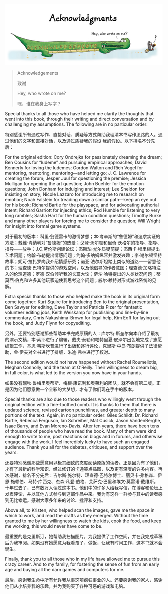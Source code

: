 <p align="center">
  <img src="images/acknowledgments.png"/>
</p>

> Acknowledgements
> 
> 致谢
> 
> Hey, who wrote on me? 
> 
> 嘿，谁在我身上写字？

Special thanks to all those who have helped me clarify the thoughts that went into this book, through their writing and direct conversation and by challenging my assumptions. The following are in no particular order:

特别感谢所有通过写作、直接对话、质疑等方式帮助我理清本书写作思路的人。通过他们的文字和直接对话，以及通过质疑我的假设
我的假设。以下排名不分先后：

For the original edition: Cory Ondrejka for passionately dreaming the dream; Ben Cousins for “ludeme” and pursuing empirical approaches; David Kennerly for loving the ludemes; Gordon Walton and Rich Vogel for mentoring, mentoring, mentoring—and letting go; J. C. Lawrence for creating the forum; Jesper Juul for questioning the premise; Jessica Mulligan for opening the art question; John Buehler for the emotion questions; John Donham for indulging and interest; Lee Sheldon for insisting on story; Nicole Lazzaro for introducing me to research on emotion; Noah Falstein for treading down a similar path—keep an eye out for his book; Richard Bartle for the playspace, and for advocating authorial intent; Richard Garriott for injecting ethics; Rod Humble for listening to very long rambles; Sasha Hart for the human condition questions; Timothy Burke and many other players for forcing me to consider the question; Will Wright for insight into formal game systems.

对于最初的版本：科里·翁德雷卡的激情梦想；本·考辛斯的“鲁德姆”和追求实证的方法；戴维·肯纳利对“鲁德姆”的热爱；戈登·沃尔顿和里奇·沃格尔的指导、指导、指导——放手；J.C.劳伦斯创建论坛；杰斯珀·尤尔质疑前提；杰西卡·穆里根提出艺术问题；约翰·布勒提出情感问题；约翰·多纳姆纵容并激发兴趣；李·谢尔顿坚持故事；妮可·拉扎罗向我介绍情感研究；诺亚·法尔斯坦踏上类似的道路——留意他的书；理查德·巴特尔提供的游戏空间，以及他倡导的作者意图；理查德·加略特注入的伦理道德；罗德·汉伯倾听我的长篇大论；萨沙·哈特提出的人类状况问题；蒂莫西·伯克和许多其他玩家迫使我思考这个问题；威尔·赖特对形式游戏系统的见解。

Extra special thanks to those who helped make the book in its original form come together: Kurt Squire for introducing Ben to the original presentation, Ben Sawyer for editing, Dave Taylor and Patricia Pizer for fantastic volunteer editing jobs, Keith Weiskamp for publishing and line-by-line commentary, Chris Nakashima-Brown for legal help, Kim Eoff for laying out the book, and Judy Flynn for copyediting.

另外，还要特别感谢那些帮助本书完成原稿的人：库尔特·斯奎尔向本介绍了最初的演示文稿，本·索耶进行了编辑，戴夫·泰勒和帕特里夏·皮泽尔出色地完成了志愿编辑工作，基思·韦斯坎普进行了出版和逐行评论，克里斯·中岛·布朗提供了法律帮助，金·伊夫对全书进行了排版，朱迪·弗林进行了校对。

The second edition would not have happened without Rachel Roumeliotis, Meghan Connolly, and the team at O’Reilly. Their willingness to dream big, in full color, is what led to the version you now have in your hands.

如果没有瑞秋·鲁梅里奥蒂斯、梅根·康诺利和奥莱利的团队，就不会有第二版。正是因为他们愿意做一个全彩的大梦想，才有了你们现在手中的版本。

Special thanks are also due to those readers who willingly went through the original edition with a fine-toothed comb. It is thanks to them that there is updated science, revised cartoon punchlines, and greater depth to many portions of the text. Again, in no particular order: Giles Schildt, Dr. Richard Bartle, Rebecca Ferguson, Ian Schreiber, Mat Cusick, Jason VandenBerghe, Isaac Barry, and Evan Moreno-Davis. After ten years, there have been tens of thousands of people who have read the book. Many of them were kind enough to write to me, post reactions on blogs and in forums, and otherwise engage with the work. I feel incredibly lucky to have such an engaged audience. Thank you all for the debates, critiques, and support over the years.

还要特别感谢那些愿意用以极其细致的态度阅读原版的读者。正是因为有了他们，才有了最新的科学知识、经过修订的卡通笑点插图，以及更有深度的许多内容。再次感谢，排名不分先后：吉尔斯·施尔特、理查德·巴特尔博士、丽贝卡·弗格森、伊恩·施赖伯、马特·库西克、杰森·凡登·伯格、艾萨克·巴里和埃文·莫雷诺·戴维斯。十年过去了，已有数万人读过这本书。他们中的许多人给我写信，在博客和论坛上发表评论，并以其他方式参与到这部作品中来。我为有这样一群参与其中的读者感到无比幸运。感谢大家多年来的讨论、批评和支持。

Above all, to Kristen, who helped scan the images, gave me the space in which to work, and read the drafts as they emerged. Without the time granted to me by her willingness to watch the kids, cook the food, and keep me working, this would never have come to be.

最重要的是克里斯汀，她帮助我扫描图片，为我提供了工作空间，并在我完成草稿后为我审阅。如果没有她愿意为我看孩子、做饭，让我有时间工作，这本书就不会诞生。

Finally, thank you to all those who in my life have allowed me to pursue this crazy career. And to my family, for fostering the sense of fun from an early age and buying all the darn games and computers for me.

最后，感谢我生命中所有允许我从事这项疯狂事业的人。还要感谢我的家人，感谢他们从小培养我的乐趣，并为我购买了各种可恶的游戏和电脑。